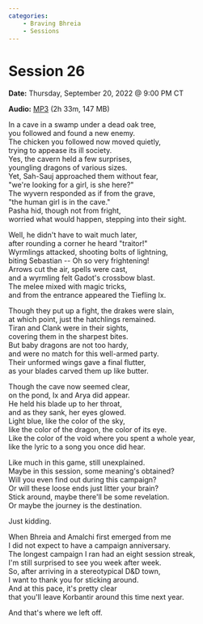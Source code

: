 ```yaml
---
categories:
    - Braving Bhreia
    - Sessions
---
```


# Session 26

**Date:** Thursday, September 20, 2022 @ 9:00 PM CT

**Audio:** [MP3](https://drive.google.com/file/d/18DViI-ZYQhSVDyxyY0YU2_DaIBduB-gJ/view?usp=drivesdk) (2h 33m, 147 MB)

In a cave in a swamp under a dead oak tree,  
you followed and found a new enemy.  
The chicken you followed now moved quietly,  
trying to appease its ill society.  
Yes, the cavern held a few surprises,  
youngling dragons of various sizes.  
Yet, Sah-Sauj approached them without fear,  
"we're looking for a girl, is she here?"  
The wyvern responded as if from the grave,  
"the human girl is in the cave."  
Pasha hid, though not from fright,  
worried what would happen, stepping into their sight.

Well, he didn't have to wait much later,  
after rounding a corner he heard "traitor!"  
Wyrmlings attacked, shooting bolts of lightning,  
biting Sebastian -- Oh so very frightening!  
Arrows cut the air, spells were cast,  
and a wyrmling felt Gadot's crossbow blast.  
The melee mixed with magic tricks,  
and from the entrance appeared the Tiefling Ix.

Though they put up a fight, the drakes were slain,  
at which point, just the hatchlings remained.  
Tiran and Clank were in their sights,  
covering them in the sharpest bites.  
But baby dragons are not too hardy,  
and were no match for this well-armed party.  
Their unformed wings gave a final flutter,  
as your blades carved them up like butter.

Though the cave now seemed clear,  
on the pond, Ix and Arya did appear.  
He held his blade up to her throat,  
and as they sank, her eyes glowed.  
Light blue, like the color of the sky,  
like the color of the dragon, the color of its eye.  
Like the color of the void where you spent a whole year,  
like the lyric to a song you once did hear.

Like much in this game, still unexplained.  
Maybe in this session, some meaning's obtained?  
Will you even find out during this campaign?  
Or will these loose ends just litter your brain?  
Stick around, maybe there'll be some revelation.  
Or maybe the journey is the destination.

Just kidding.

When Bhreia and Amalchi first emerged from me  
I did not expect to have a campaign anniversary.  
The longest campaign I ran had an eight session streak,  
I'm still surprised to see you week after week.  
So, after arriving in a stereotypical D&D town,  
I want to thank you for sticking around.  
And at this pace, it's pretty clear  
that you'll leave Korbantir around this time next year.

And that's where we left off.
